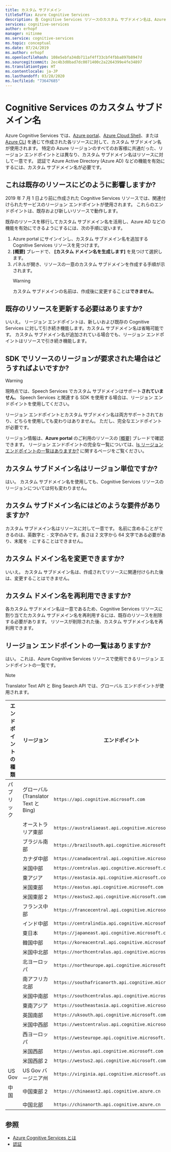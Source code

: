 ```yaml
---
title: カスタム サブドメイン
titleSuffix: Azure Cognitive Services
description: 各 Cognitive Services リソースのカスタム サブドメイン名は、Azure portal、Azure Cloud Shell、または Azure CLI を使用して作成します。
services: cognitive-services
author: erhopf
manager: nitinme
ms.service: cognitive-services
ms.topic: conceptual
ms.date: 07/24/2019
ms.author: erhopf
ms.openlocfilehash: 108e5ebfa34db711af4ff33cbf4fbba897b8947d
ms.sourcegitcommit: 2ec4b3d0bad7dc0071400c2a2264399e4fe34897
ms.translationtype: HT
ms.contentlocale: ja-JP
ms.lasthandoff: 03/28/2020
ms.locfileid: "73647685"
---
```

# <a name="custom-subdomain-names-for-cognitive-services"></a>Cognitive Services のカスタム サブドメイン名

Azure Cognitive Services では、[Azure portal](https://portal.azure.com)、[Azure Cloud Shell](https://azure.microsoft.com/features/cloud-shell/)、または [Azure CLI](https://docs.microsoft.com/cli/azure/install-azure-cli) を通じて作成された各リソースに対して、カスタム サブドメイン名が使用されます。 特定の Azure リージョンのすべてのお客様に共通だった、リージョン エンドポイントとは異なり、カスタム サブドメイン名はリソースに対して一意です。 認証で Azure Active Directory (Azure AD) などの機能を有効にするには、カスタム サブドメイン名が必要です。

## <a name="how-does-this-impact-existing-resources"></a>これは既存のリソースにどのように影響しますか?

2019 年 7 月 1 日より前に作成された Cognitive Services リソースでは、関連付けられたサービスのリージョン エンドポイントが使用されます。 これらのエンドポイントは、既存および新しいリソースで動作します。

既存のリソースを移行してカスタム サブドメイン名を活用し、Azure AD などの機能を有効にできるようにするには、次の手順に従います。

1. Azure portal にサインインし、カスタム サブドメイン名を追加する Cognitive Services リソースを見つけます。
2. **[概要]** ブレードで、 **[カスタム ドメイン名を生成します]** を見つけて選択します。
3. パネルが開き、リソースの一意のカスタム サブドメインを作成する手順が示されます。
   > [!WARNING]
   > カスタム サブドメインの名前は、作成後に変更することは**できません**。

## <a name="do-i-need-to-update-my-existing-resources"></a>既存のリソースを更新する必要はありますか?

いいえ。 リージョン エンドポイントは、新しいおよび既存の Cognitive Services に対して引き続き機能します。カスタム サブドメイン名は省略可能です。 カスタム サブドメイン名が追加されている場合でも、リージョン エンドポイントはリソースで引き続き機能します。

## <a name="what-if-an-sdk-asks-me-for-the-region-for-a-resource"></a>SDK でリソースのリージョンが要求された場合はどうすればよいですか?

> [!WARNING]
> 現時点では、Speech Services でカスタム サブドメインはサポート**されていません**。 Speech Services と関連する SDK を使用する場合は、リージョン エンドポイントを使用してください。

リージョン エンドポイントとカスタム サブドメイン名は両方サポートされており、どちらを使用しても変わりはありません。 ただし、完全なエンドポイントが必要です。

リージョン情報は、**Azure portal** のご利用のリソースの [[概要]](https://portal.azure.com) ブレードで確認できます。 リージョン エンドポイントの完全な一覧については、[Is リージョン エンドポイントの一覧はありますか?](#is-there-a-list-of-regional-endpoints) に関するページをご覧ください。

## <a name="are-custom-subdomain-names-regional"></a>カスタム サブドメイン名はリージョン単位ですか?

はい。 カスタム サブドメイン名を使用しても、Cognitive Services リソースのリージョンについては何も変わりません。

## <a name="what-are-the-requirements-for-a-custom-subdomain-name"></a>カスタム サブドメイン名にはどのような要件がありますか?

カスタム サブドメイン名はリソースに対して一意です。 名前に含めることができるのは、英数字と `-` 文字のみです。長さは 2 文字から 64 文字である必要があり、末尾を `-` にすることはできません。

## <a name="can-i-change-a-custom-domain-name"></a>カスタム ドメイン名を変更できますか?

いいえ。 カスタム サブドメイン名は、作成されてリソースに関連付けられた後は、変更することはできません。

## <a name="can-i-reuse-a-custom-domain-name"></a>カスタム ドメイン名を再利用できますか?

各カスタム サブドメイン名は一意であるため、Cognitive Services リソースに割り当てたカスタム サブドメイン名を再利用するには、既存のリソースを削除する必要があります。 リソースが削除された後、カスタム サブドメイン名を再利用できます。

## <a name="is-there-a-list-of-regional-endpoints"></a>リージョン エンドポイントの一覧はありますか?

はい。 これは、Azure Cognitive Services リソースで使用できるリージョン エンドポイントの一覧です。

> [!NOTE]
> Translator Text API と Bing Search API では、グローバル エンドポイントが使用されます。

| エンドポイントの種類 | リージョン | エンドポイント |
|---------------|--------|----------|
| パブリック | グローバル (Translator Text と Bing) | `https://api.cognitive.microsoft.com` |
| | オーストラリア東部 | `https://australiaeast.api.cognitive.microsoft.com` |
| | ブラジル南部 | `https://brazilsouth.api.cognitive.microsoft.com` |
| | カナダ中部 | `https://canadacentral.api.cognitive.microsoft.com` |
| | 米国中部 | `https://centralus.api.cognitive.microsoft.com` |
| | 東アジア | `https://eastasia.api.cognitive.microsoft.com` |
| | 米国東部 | `https://eastus.api.cognitive.microsoft.com` |
| | 米国東部 2 | `https://eastus2.api.cognitive.microsoft.com` |
| | フランス中部 | `https://francecentral.api.cognitive.microsoft.com` |
| | インド中部 | `https://centralindia.api.cognitive.microsoft.com` |
| | 東日本 | `https://japaneast.api.cognitive.microsoft.com` |
| | 韓国中部 | `https://koreacentral.api.cognitive.microsoft.com` |
| | 米国中北部 | `https://northcentralus.api.cognitive.microsoft.com` |
| | 北ヨーロッパ | `https://northeurope.api.cognitive.microsoft.com` |
| | 南アフリカ北部 | `https://southafricanorth.api.cognitive.microsoft.com` |
| | 米国中南部 | `https://southcentralus.api.cognitive.microsoft.com` |
| | 東南アジア | `https://southeastasia.api.cognitive.microsoft.com` |
| | 英国南部 | `https://uksouth.api.cognitive.microsoft.com` |
| | 米国中西部 | `https://westcentralus.api.cognitive.microsoft.com` |
| | 西ヨーロッパ | `https://westeurope.api.cognitive.microsoft.com` |
| | 米国西部 | `https://westus.api.cognitive.microsoft.com` |
| | 米国西部 2 | `https://westus2.api.cognitive.microsoft.com` |
| US Gov | US Gov バージニア州 | `https://virginia.api.cognitive.microsoft.us` |
| 中国 | 中国東部 2 | `https://chinaeast2.api.cognitive.azure.cn` |
| | 中国北部 | `https://chinanorth.api.cognitive.azure.cn` |

## <a name="see-also"></a>参照

* [Azure Cognitive Services とは](Welcome.md)
* [認証](authentication.md)
